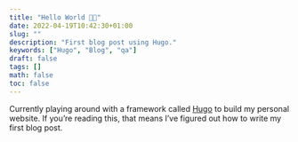 ```yaml
---
title: "Hello World 👋🏽"
date: 2022-04-19T10:42:30+01:00
slug: ""
description: "First blog post using Hugo."
keywords: ["Hugo", "Blog", "qa"]
draft: false
tags: []
math: false
toc: false
---
```


Currently playing around with a framework called [Hugo](https://gohugo.io/) to build my personal website. If you’re reading this, that means I’ve figured out how to write my first blog post.